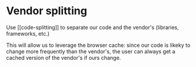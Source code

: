 # Vendor splitting
Use [[code-splitting]] to separate our code and the vendor's (libraries, frameworks, etc.)

This will allow us to leverage the browser cache: since our code is likeky to change more frequently than the vendor's, the user can always get a cached version of the vendor's if ours change.
